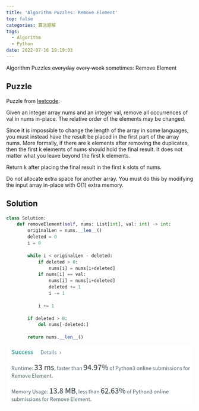 ```yaml
---
title: 'Algorithm Puzzles: Remove Element'
top: false
categories: 算法题解
tags:
  - Algorithm
  - Python
date: 2022-07-16 19:19:03
---
```

Algorithm Puzzles ~~everyday~~ ~~every week~~ sometimes: Remove Element
<!--more-->
## Puzzle
Puzzle from [leetcode](https://leetcode.com):

Given an integer array nums and an integer val, remove all occurrences of val in nums in-place. The relative order of the elements may be changed.

Since it is impossible to change the length of the array in some languages, you must instead have the result be placed in the first part of the array nums. More formally, if there are k elements after removing the duplicates, then the first k elements of nums should hold the final result. It does not matter what you leave beyond the first k elements.

Return k after placing the final result in the first k slots of nums.

Do not allocate extra space for another array. You must do this by modifying the input array in-place with O(1) extra memory.

## Solution

```python
class Solution:
    def removeElement(self, nums: List[int], val: int) -> int:
        originalLen = nums.__len__()
        deleted = 0
        i = 0

        while i < originalLen - deleted:
            if deleted > 0:
                nums[i] = nums[i+deleted]
            if nums[i] == val:
                nums[i] = nums[i+deleted]
                deleted += 1
                i -= 1

            i += 1

        if deleted > 0:
            del nums[-deleted:]

        return nums.__len__()
```

![](Algorithm-Puzzles-Remove-Element/s1.png)
